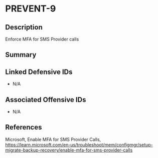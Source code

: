 # PREVENT-9

## Description 
Enforce MFA for SMS Provider calls

## Summary


## Linked Defensive IDs
- N/A

## Associated Offensive IDs
- N/A

## References
Microsoft, Enable MFA for SMS Provider Calls, https://learn.microsoft.com/en-us/troubleshoot/mem/configmgr/setup-migrate-backup-recovery/enable-mfa-for-sms-provider-calls